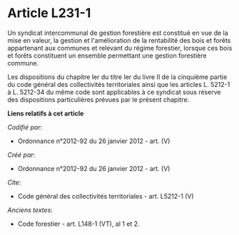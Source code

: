 # Article L231-1

Un syndicat intercommunal de gestion forestière est constitué en vue de la mise en valeur, la gestion et l'amélioration de la
rentabilité des bois et forêts appartenant aux communes et relevant du régime forestier, lorsque ces bois et forêts
constituent un ensemble permettant une gestion forestière commune.

Les dispositions du chapitre Ier du titre Ier du livre II de la cinquième partie du code général des collectivités
territoriales ainsi que les articles L. 5212-1 à L. 5212-34 du même code sont applicables à ce syndicat sous réserve des
dispositions particulières prévues par le présent chapitre.

**Liens relatifs à cet article**

_Codifié par_:

  - Ordonnance n°2012-92 du 26 janvier 2012 - art. (V)

_Créé par_:

  - Ordonnance n°2012-92 du 26 janvier 2012 - art. (V)

_Cite_:

  - Code général des collectivités territoriales - art. L5212-1 (V)

_Anciens textes_:

  - Code forestier - art. L148-1 (VT), al 1 et 2.
